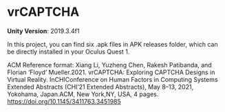 # vrCAPTCHA
 
**Unity Version**: 2019.3.4f1

In this project, you can find six .apk files in APK releases folder, which can be directly installed in your Oculus Quest 1.

ACM Reference format: Xiang Li, Yuzheng Chen, Rakesh Patibanda, and Florian ‘Floyd’ Mueller.2021. vrCAPTCHA: Exploring CAPTCHA Designs in Virtual Reality. InCHIConference on Human Factors in Computing Systems Extended Abstracts (CHI’21 Extended Abstracts), May 8–13, 2021, Yokohama, Japan.ACM, New York,NY, USA, 4 pages. https://doi.org/10.1145/3411763.3451985
